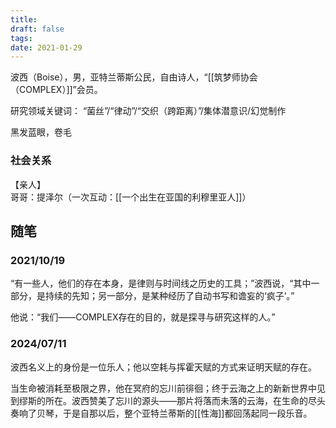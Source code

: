 ```yaml
---
title: 
draft: false
tags: 
date: 2021-01-29
---
```

波西（Boise），男，亚特兰蒂斯公民，自由诗人，“[[筑梦师协会（COMPLEX）]]”会员。

研究领域关键词：
“菌丝”/“律动”/“交织（跨距离）”/集体潜意识/幻觉制作

黑发蓝眼，卷毛

### 社会关系

【亲人】  
哥哥：提泽尔（一次互动：[[一个出生在亚国的利穆里亚人]]）

## 随笔
### 2021/10/19
“有一些人，他们的存在本身，是律则与时间线之历史的工具；”波西说，“其中一部分，是持续的先知；另一部分，是某种经历了自动书写和谵妄的‘疯子’。”

他说：“我们——COMPLEX存在的目的，就是探寻与研究这样的人。”

### 2024/07/11
波西名义上的身份是一位乐人；他以空耗与挥霍天赋的方式来证明天赋的存在。

当生命被消耗至极限之界，他在冥府的忘川前徘徊；终于云海之上的新新世界中见到缪斯的所在。波西赞美了忘川的源头——那片将落而未落的云海，在生命的尽头奏响了贝琴，于是自那以后，整个亚特兰蒂斯的[[性海]]都回荡起同一段乐音。

